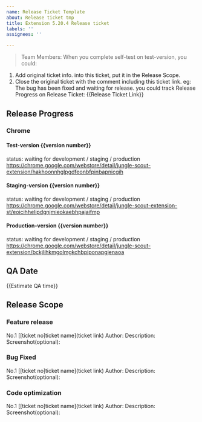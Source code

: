 ```yaml
---
name: Release Ticket Template
about: Release ticket tmp
title: Extension 5.20.4 Release ticket
labels: ''
assignees: ''

---
```


>  Team Members:
When you complete self-test on test-version, you could:
1. Add original ticket info. into this ticket, put it in the Release Scope.
2. Close the original ticket with the comment including this ticket link.
eg:
The bug has been fixed and waiting for release. you could track Release Progress on Release Ticket:
{{Release Ticket Link}}

## Release Progress
### Chrome
#### Test-version {{version number}}
status: waiting for development / staging / production
https://chrome.google.com/webstore/detail/jungle-scout-extension/hakhoonnhglpgdfeonbfpinbapnicgih

#### Staging-version {{version number}}
status: waiting for development / staging / production
https://chrome.google.com/webstore/detail/jungle-scout-extension-st/eoicihhelipdgnjmieokaebhpajaifmp

#### Production-version {{version number}}
status: waiting for development / staging / production
https://chrome.google.com/webstore/detail/jungle-scout-extension/bckjlihkmgolmgkchbpiponapgjenaoa

## QA Date
{{Estimate QA time}}

## Release Scope
### Feature release
No.1 [[ticket no]ticket name](ticket link)
Author: 
Description:
Screenshot(optional): 

### Bug Fixed
No.1 [[ticket no]ticket name](ticket link)
Author: 
Description: 
Screenshot(optional):

### Code optimization
No.1 [[ticket no]ticket name](ticket link)
Author: 
Description: 
Screenshot(optional):
